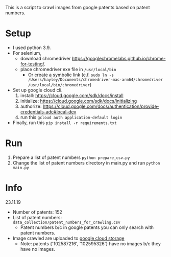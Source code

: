 This is a script to crawl images from google patents based on patent numbers.

# Setup
- I used python 3.9.
- For selenium, 
    - download chromedriver https://googlechromelabs.github.io/chrome-for-testing/. 
    - place chromedriver exe file in `/usr/local/bin`
        - Or create a symbolic link (c.f. `sudo ln -s /Users/hayley/Documents/chromedriver-mac-arm64/chromedriver /usr/local/bin/chromedriver`)
- Set up google cloud cli.
    1. install:  https://cloud.google.com/sdk/docs/install
    2. initialize: https://cloud.google.com/sdk/docs/initializing
    3. authorize: https://cloud.google.com/docs/authentication/provide-credentials-adc#local-dev
    4. run this `gcloud auth application-default login `
- Finally, run this  `pip install -r requirements.txt`

# Run
1. Prepare a list of patent numbers `python prepare_csv.py`
2. Change the list of patent numbers directory in main.py and run `python main.py`

# Info
23.11.19
- Number of patents: 152
- List of patent numbers: `data_collection/patent_numbers_for_crawling.csv`
    - Patent numbers b/c in google patents you can only search with patent numbers.
- Image crawled are uploaded to [google cloud storage](https://console.cloud.google.com/storage/browser/kipris/KI202311161011280001/crawled_images?authuser=2&hl=en&project=p4ds-team-2-2023fall&pageState=(%22StorageObjectListTable%22:(%22f%22:%22%255B%255D%22))&prefix=&forceOnObjectsSortingFiltering=false)
    - Note: patents {'102587216', '102595326'} have no images b/c they have no images.